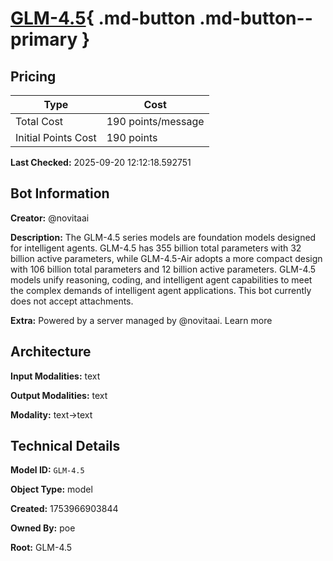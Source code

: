 # [GLM-4.5](https://poe.com/GLM-4.5){ .md-button .md-button--primary }

## Pricing

| Type | Cost |
|------|------|
| Total Cost | 190 points/message |
| Initial Points Cost | 190 points |

**Last Checked:** 2025-09-20 12:12:18.592751


## Bot Information

**Creator:** @novitaai

**Description:** The GLM-4.5 series models are foundation models designed for intelligent agents. GLM-4.5 has 355 billion total parameters with 32 billion active parameters, while GLM-4.5-Air adopts a more compact design with 106 billion total parameters and 12 billion active parameters. GLM-4.5 models unify reasoning, coding, and intelligent agent capabilities to meet the complex demands of intelligent agent applications. This bot currently does not accept attachments.

**Extra:** Powered by a server managed by @novitaai. Learn more


## Architecture

**Input Modalities:** text

**Output Modalities:** text

**Modality:** text->text


## Technical Details

**Model ID:** `GLM-4.5`

**Object Type:** model

**Created:** 1753966903844

**Owned By:** poe

**Root:** GLM-4.5
